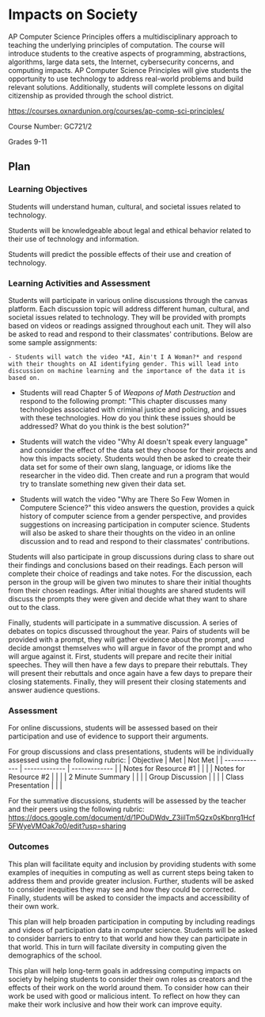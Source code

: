 # Impacts on Society

<!Describe your course including the name, description, and grade level. Broadly explain how this document details how you plan to incorporate issues of computing impacts on society in your course>

AP Computer Science Principles offers a multidisciplinary approach to teaching the underlying principles of computation. The course will introduce students to the creative aspects of programming, abstractions, algorithms, large data sets, the Internet, cybersecurity concerns, and computing impacts. AP Computer Science Principles will give students the opportunity to use technology to address real-world problems and build relevant solutions. Additionally, students will complete lessons on digital citizenship as provided through the school district.

https://courses.oxnardunion.org/courses/ap-comp-sci-principles/

Course Number: GC721/2 

Grades 9-11

## Plan

### Learning Objectives

<!Describe the learning objectives for the class that relate to social impacts. Consider using Bloom's Taxonomy to identify the types of cognitive and/or affective outcomes (and their associated verbs): https://bloomstaxonomy.net/>

Students will understand human, cultural, and societal issues related to technology. 

Students will be knowledgeable about legal and ethical behavior related to their use of technology and information.

Students will predict the possible effects of their use and creation of technology.


### Learning Activities and Assessment

<!Describe the learning activities and how they will be incorporated into the class. For example, will they include class discussion, written reports, homework, or exams? Will the activity be a one-time lesson or used multiple times in class?>

Students will participate in various online discussions through the canvas platform. Each discussion topic will address different human, cultural, and societal issues related to technology. They will be provided with prompts based on videos or readings assigned throughout each unit. They will also be asked to read and respond to their classmates' contributions. Below are some sample assignments:
    
    - Students will watch the video *AI, Ain't I A Woman?* and respond with their thoughts on AI identifying gender. This will lead into discussion on machine learning and the importance of the data it is based on.

  - Students will read Chapter 5 of *Weapons of Math Destruction* and respond to the following prompt: "This chapter discusses many technologies associated with criminal justice and policing, and issues with these technologies. How do you think these issues should be addressed? What do you think is the best solution?"
 
 - Students will watch the video "Why AI doesn't speak every language" and consider the effect of the data set they choose for their projects and how this impacts society. Students would then be asked to create their data set for some of their own slang, language, or idioms like the researcher in the video did. Then create and run a program that would try to translate something new given their data set.
 
 - Students will watch the video "Why are There So Few Women in Computere Science?" this video answers the question, provides a quick history of computer science from a gender perspective, and provides suggestions on increasing participation in computer science. Students will also be asked to share their thoughts on the video in an online discussion and to read and respond to their classmates' contributions.
 
Students will also participate in group discussions during class to share out their findings and conclusions based on their readings. Each person will complete their choice of readings and take notes. For the discussion, each person in the group will be given two minutes to share their initial thoughts from their chosen readings. After initial thoughts are shared students will discuss the prompts they were given and decide what they want to share out to the class.

Finally, students will participate in a summative discussion. A series of debates on topics discussed throughout the year. Pairs of students will be provided with a prompt, they will gather evidence about the prompt, and decide amongst themselves who will argue in favor of the prompt and who will argue against it. First, students will prepare and recite their initial speeches. They will then have a few days to prepare their rebuttals. They will present their rebuttals and once again have a few days to prepare their closing statements. Finally, they will present their closing statements and answer audience questions.

### Assessment
<!Describe how you plan to assess the learning objectives described above.>

For online discussions, students will be assessed based on their participation and use of evidence to support their arguments.

For group discussions and class presentations, students will be individually assessed using the following rubric:
| Objective  | Met | Not Met |
| ------------- | ------------- | ------------- |
| Notes for Resource #1  |   |   |
| Notes for Resource #2  |   |   |
| 2 Minute Summary  |   |   |
| Group Discussion  |   |   |
| Class Presentation |  |  |

For the summative discussions, students will be assessed by the teacher and their peers using the following rubric:
https://docs.google.com/document/d/1POuDWdv_Z3iilTm5Qzx0sKbnrg1Hcf5FWyeVMOak7o0/edit?usp=sharing

### Outcomes
<!Describe how your plan will facilitate diversity/equity/inclusion and help broadening participation in computing. Also describe how the course plan will help long-term goals in addressing computing impacts on society.>

This plan will facilitate equity and inclusion by providing students with some examples of inequities in computing as well as current steps being taken to address them and provide greater inclusion. Further, students will be asked to consider inequities they may see and how they could be corrected. Finally, students will be asked to consider the impacts and accessibility of their own work.

This plan will help broaden participation in computing by including readings and videos of participation data in computer science. Students will be asked to consider barriers to entry to that world and how they can participate in that world. This in turn will facilate diversity in computing given the demographics of the school.

This plan will help long-term goals in addressing computing impacts on society by helping students to consider their own roles as creators and the effects of their work on the world around them. To consider how can their work be used with good or malicious intent. To reflect on how they can make their work inclusive and how their work can improve equity. 
